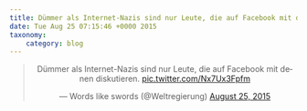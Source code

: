 ```yaml
---
title: Dümmer als Internet-Nazis sind nur Leute, die auf Facebook mit denen diskutieren. http://t.co/Nx7Ux3Fpfm
date: Tue Aug 25 07:15:46 +0000 2015
taxonomy:
    category: blog
---
```

<blockquote class="twitter-tweet" align="center" width="350"><p lang="de" dir="ltr">Dümmer als Internet-Nazis sind nur Leute, die auf Facebook mit denen diskutieren. <a href="http://t.co/Nx7Ux3Fpfm">pic.twitter.com/Nx7Ux3Fpfm</a></p>&mdash; Words like swords (@Weltregierung) <a href="https://twitter.com/Weltregierung/status/636044065474220032">August 25, 2015</a></blockquote>
